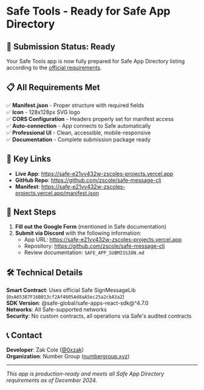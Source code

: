 # Safe Tools - Ready for Safe App Directory

## 🎯 Submission Status: Ready

Your Safe Tools app is now fully prepared for Safe App Directory listing according to the [official requirements](https://help.safe.global/en/articles/145503-how-to-create-a-safe-app-with-safe-apps-sdk-and-list-it).

## 📋 All Requirements Met

✅ **Manifest.json** - Proper structure with required fields  
✅ **Icon** - 128x128px SVG logo  
✅ **CORS Configuration** - Headers properly set for manifest access  
✅ **Auto-connection** - App connects to Safe automatically  
✅ **Professional UI** - Clean, accessible, mobile-responsive  
✅ **Documentation** - Complete submission package ready  

## 🔗 Key Links

- **Live App**: https://safe-e21vv432w-zscoles-projects.vercel.app
- **GitHub Repo**: https://github.com/zscole/safe-message-cli
- **Manifest**: https://safe-e21vv432w-zscoles-projects.vercel.app/manifest.json

## 📝 Next Steps

1. **Fill out the Google Form** (mentioned in Safe documentation)
2. **Submit via Discord** with the following information:
   - App URL: https://safe-e21vv432w-zscoles-projects.vercel.app
   - Repository: https://github.com/zscole/safe-message-cli
   - Review documentation: `SAFE_APP_SUBMISSION.md`

## 🛠 Technical Details

**Smart Contract**: Uses official Safe SignMessageLib (`0xA65387F16B013cf2Af4605Ad8aA5ec25a2cbA3a2`)  
**SDK Version**: @safe-global/safe-apps-react-sdk@^4.7.0  
**Networks**: All Safe-supported networks  
**Security**: No custom contracts, all operations via Safe's audited contracts  

## 📞 Contact

**Developer**: Zak Cole ([@0xzak](https://x.com/0xzak))  
**Organization**: Number Group ([numbergroup.xyz](https://numbergroup.xyz))  

---

*This app is production-ready and meets all Safe App Directory requirements as of December 2024.* 
